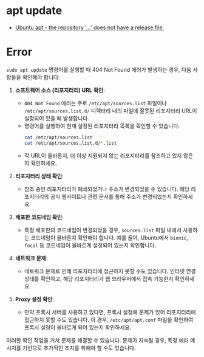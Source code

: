 # apt update

* [Ubuntu apt - the repository '...' does not have a release file.](https://velog.io/@dbadoy/Ubuntu-apt-Release-does-not-have-a-Release-file)

# Error
`sudo apt update` 명령어를 실행할 때 404 Not Found 에러가 발생하는 경우, 다음 사항들을 확인해야 합니다:

1. **소프트웨어 소스 (리포지터리) URL 확인**:
   - `404 Not Found` 에러는 주로 `/etc/apt/sources.list` 파일이나 `/etc/apt/sources.list.d/` 디렉터리 내의 파일에 잘못된 리포지터리 URL이 설정되어 있을 때 발생합니다. 
   - 명령어를 실행하여 현재 설정된 리포지터리 목록을 확인할 수 있습니다.
     ```bash
     cat /etc/apt/sources.list
     cat /etc/apt/sources.list.d/*.list
     ```
   - 각 URL이 올바른지, 더 이상 지원되지 않는 리포지터리를 참조하고 있지 않은지 확인하세요.

2. **리포지터리 상태 확인**:
   - 참조 중인 리포지터리가 폐쇄되었거나 주소가 변경되었을 수 있습니다. 해당 리포지터리의 공식 웹사이트나 관련 문서를 통해 주소가 변경되었는지 확인하세요.
   
3. **배포판 코드네임 확인**:
   - 특정 배포판의 코드네임이 변경되었을 경우, `sources.list` 파일 내에서 사용하는 코드네임이 올바른지 확인해야 합니다. 예를 들어, Ubuntu에서 `bionic`, `focal` 등 코드네임이 올바르게 설정되어 있는지 확인합니다.

4. **네트워크 문제**:
   - 네트워크 문제로 인해 리포지터리에 접근하지 못할 수도 있습니다. 인터넷 연결 상태를 확인하고, 해당 리포지터리가 웹 브라우저에서 접속 가능한지 확인하세요.

5. **Proxy 설정 확인**:
   - 만약 프록시 서버를 사용하고 있다면, 프록시 설정에 문제가 있어 리포지터리에 접근하지 못할 수도 있습니다. 이 경우, `/etc/apt/apt.conf` 파일을 확인하여 프록시 설정이 올바르게 되어 있는지 확인하세요.

이러한 확인 작업을 거쳐 문제를 해결할 수 있습니다. 문제가 지속될 경우, 특정 에러 메시지를 기반으로 추가적인 조치를 취해야 할 수도 있습니다.
